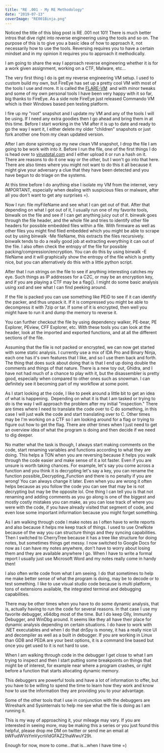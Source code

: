 ```yaml
---
title: "RE .001 - My RE Methodology"
date: "2019-07-13"
coverImage: "RE001Binja.png"
---
```


Noticed the title of this blog post is RE .001 not 101! There is much better intros that dive right into reverse engineering using the tools and so on. The purpose of this is to give you a basic idea of how to approach it, not necessarily how to use the tools. Reversing requires you to have a certain mindset and in my opinion it requires you to approach it methodically.

I am going to share the way I approach reverse engineering whether it is for a work given assignment, working on a CTF, Malware, etc...

The very first thing I do is get my reverse engineering VM setup. I used to custom build my own, but FireEye has set up a pretty cool VM with most of the tools I use and more. It is called the [FLARE-VM](https://github.com/fireeye/flare-vm)  and with minor tweaks and some of my own personal tools I have been very happy with it so far, big thanks to FireEye. As a side note FireEye just released Commando VM which is their Windows based pen testing platform.

I fire up my "root" snapshot and I update my VM and any of the tools I will be using. If I need any extra goodies then I go ahead and bring them in at this time. Before I start working in the VM after it is up to date and ready to go the way I want it, I either delete my older "children" snapshots or just fork another one from my clean updated version.

After I am done spinning up my new clean VM snapshot, I drop the file I am going to be work with into it. Before I run the file, one of the first things I do is head over to [virustotal.com](https://www.virustotal.com/) and I either upload it or run a hash on it. There are reasons to do it one way or the other, but I won't go into that here. There are also times where you might not want to do this it all because it might give your adversary a clue that they have been detected and you have begun to do triage on the systems.

At this time before I do anything else I isolate my VM from the internet, very IMPORTANT, especially when dealing with suspicious files or malware, after all you don't want to get any surprises =).

Now I run: file myFileName and see what I can get out of that. After that depending on what I got out of it, I usually run one of my favorite tools, binwalk on the file and see if I can get anything juicy out of it. binwalk goes through the file header, and the whole file and tries to identify other file headers for possible embedded files within a file. With firmware as well as other files you might find filed embedded which you might be able to scrape out by using binwalk -Me fileName, this extracts the files recursively. binwalk tends to do a really good job at extracting everything it can out of the file. I also often check the entropy of the file for possible packing/compression/encryption. You can do this by using binwalk -E fileName and it will graphically show the entropy of the file which is pretty nice, but you can alternatively do this with a little python script.

After that I run strings on the file to see if anything interesting catches my eye. Such things as IP addresses for a C2C, or may be an encryption key, and if you are playing a CTF may be a flag{}. I might do some basic analysis using xxd and see what I can find peeking around.

If the file is packed you can use something like PEiD to see if it can identify the packer, and thus unpack it. If it is compressed you might be able to decompress it with 7zip or tar. If some of it is encrypted, then well you might have to run it and dump the memory to reverse it.

You can further checkout the file by using dependency walker, PE-bear, PE Explorer, PEview, CFF Explorer, etc. With these tools you can look at the header, look at the imported and exported functions, and at all the different sections of the file.

Assuming that the file is not packed or encrypted, we can now get started with some static analysis. I currently use a mix of IDA Pro and Binary Ninja, each one has it's own features that I like, and so I use them back and forth. The thing that does suck about doing that is that I end up doing double the comments and things of that nature. There is a new toy out, Ghidra, and I have not had much of a chance to play with it, but the disassembler is pretty good, especially when compared to other ones such as snowman. I can definitely see it becoming part of my workflow at some point.

As I start looking at the code, I like to peek around a little bit to get an idea of what is happening.  Depending on what it is that I am tasked or trying to do is the way I will approach the problem after my initial "inspection." There are times where I need to translate the code over to C do something, in this case I will just walk the code and start translating over to C. Other times may be I'm working on a CTF so I am looking around for a flag or trying to figure out how to get the flag. There are other times when I just need to get an overview idea of what the program is doing and then decide if we need to dig deeper.

No matter what the task is though, I always start making comments on the code, start renaming variables and functions according to what they are doing. This helps a TON when you are reversing because it helps you walk through the code easier and make sense of it a lot faster. Even if you are unsure is worth taking chances. For example, let's say you come across a function and you think it is decrypting let's say a key, you can rename the function possible\_Decrypting\_Function and there is no penalty if you are wrong! You can always change it later. Even when you are wrong it often helps because as you follow the code you can see that may be is not decrypting but may be the opposite lol. One thing I can tell you is that not renaming and adding comments as you go along is one of the biggest and mostly costly mistakes you can make, as you can lose track of where you were with the code, if you have already visited that segment of code, and even lose some important information because you might forget something.

As I am walking through code I make notes as I often have to write reports and also because it helps me keep track of things. I used to use OneNote because of the way you can structure things and they syncing capabilities. Then I switched to CherryTree because it has a tree like structure for doing notes, but sometimes things get messy. I now switched to Google Docs for now as I can have my notes anywhere, don't have to worry about losing them and they are available anywhere I go. When I have to write a formal report I usually just use Microsoft Word and my notes really come in handy then!

I also often write code from what I am seeing. I do that sometimes to help me make better sense of what the program is doing, may be to decode or to test something. I like to use visual studio code because is multi platform, tons of extensions available, the integrated terminal and debugging capabilities.

There may be other times when you have to do some dynamic analysis, that is, actually having to run the code for several reasons. In that case I use my favorite debugger, x64dbg most of the time. But I do keep Olly, Immunity Debugger, and WinDbg around. It seems like they all have their place for dynamic analysis depending on certain situations. I do have to work with .NET executables and when I do that dnSpy is money, it has a really nice UI and decompiler as well as a built in debugger. If you are working in Linux than GDB and PEDA are your best options, it is a command line based but once you get used to it is not hard to use.

When I am walking through code in the debugger I get close to what I am trying to inspect and then I start putting some breakpoints on things that might be of interest, for example near where a program crashes, or right before a function that starts allocating dynamic memory.

This debuggers are powerful tools and have a lot of information to offer, but you have to be willing to spend the time to learn how they work and know how to use the information they are providing you to your advantage.

Some of the other tools that I use in conjunction with the debuggers are Wireshark and Sysinternals to help me see what the file is doing as I am running it.

This is my way of approaching it, your mileage may vary. If you are interested in seeing more, may be making this a series or you just found this helpful, please drop me DM on twitter or send me an email at bWFudWVsYmVycnVldGFAZ21haWwuY29t.

Enough for now, more to come...that is...when I have time =)
